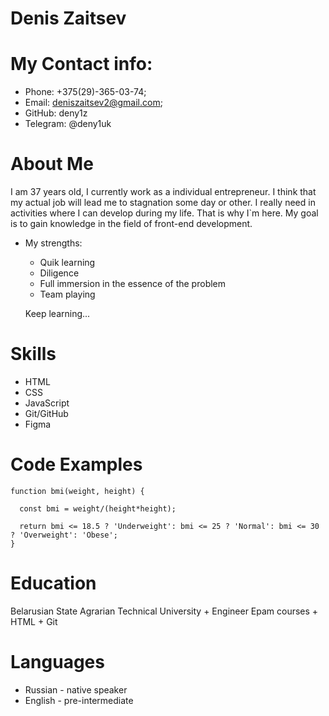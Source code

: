 # Denis Zaitsev



**My Contact info:**
===
* Phone: +375(29)-365-03-74;
* Email: deniszaitsev2@gmail.com;
* GitHub: deny1z
* Telegram: @deny1uk


**About Me**
====
I am 37 years old, I currently work as a individual entrepreneur. I think that my actual job will lead me to stagnation some day or other. I really need in activities where I can develop during my life. That is why I`m here. My goal is to gain knowledge in the field of front-end development.
* My strengths:
    + Quik learning
    + Diligence
    + Full immersion in the essence of the problem
    + Team playing

    Keep learning...

**Skills**
===
* HTML
* CSS
* JavaScript
* Git/GitHub
* Figma


**Code Examples**
===
```
function bmi(weight, height) {

  const bmi = weight/(height*height);
  
  return bmi <= 18.5 ? 'Underweight': bmi <= 25 ? 'Normal': bmi <= 30 ? 'Overweight': 'Obese';
}
```

**Education**
===
Belarusian State Agrarian Technical University 
    + Engineer
Epam courses
    + HTML
    + Git


**Languages**
===
* Russian - native speaker
* English - pre-intermediate
